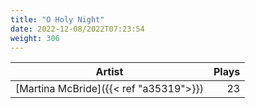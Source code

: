 ```yaml
---
title: "O Holy Night"
date: 2022-12-08/2022T07:23:54
weight: 306
---
```




 Artist | Plays 
----- | -----:
[Martina McBride]({{< ref "a35319">}}) | 23
